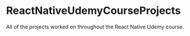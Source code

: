 # ReactNativeUdemyCourseProjects
All of the projects worked on throughout the React Native Udemy course.
